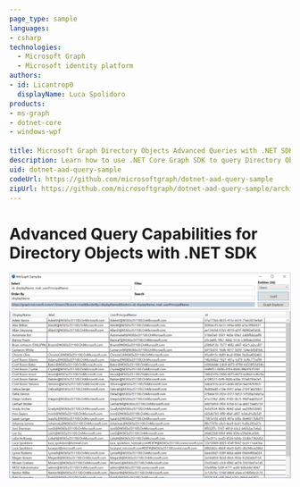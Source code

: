 ```yaml
---
page_type: sample
languages:
- csharp
technologies:
  - Microsoft Graph
  - Microsoft identity platform
authors:
- id: Licantrop0
  displayName: Luca Spolidoro
products:
- ms-graph
- dotnet-core
- windows-wpf

title: Microsoft Graph Directory Objects Advanced Queries with .NET SDK
description: Learn how to use .NET Core Graph SDK to query Directory Objects with a simple app that mimick Graph Explorer
uid: dotnet-aad-query-sample
codeUrl: https://github.com/microsoftgraph/dotnet-aad-query-sample
zipUrl: https://github.com/microsoftgraph/dotnet-aad-query-sample/archive/master.zip
---
```


# Advanced Query Capabilities for Directory Objects with .NET SDK
![Screenshot of the App](docs/app1.png)